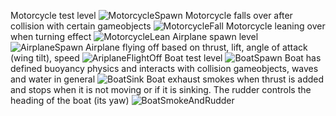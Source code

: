 Motorcycle test level
![MotorcycleSpawn](https://github.com/user-attachments/assets/3d8ea05b-6599-4d50-8b9b-04b1b5e88957)
Motorcycle falls over after collision with certain gameobjects
![MotorcycleFall](https://github.com/user-attachments/assets/8831db47-db38-467b-ab72-f29f7db15da5)
Motorcycle leaning over when turning effect
![MotorcycleLean](https://github.com/user-attachments/assets/2b63508b-c203-4d5e-9fc1-e4031f44ae04)
Airplane spawn level
![AirplaneSpawn](https://github.com/user-attachments/assets/51089fb7-af57-4adb-9cdc-d66728314006)
Airplane flying off based on thrust, lift, angle of attack (wing tilt), speed
![AriplaneFlightOff](https://github.com/user-attachments/assets/413333d2-b004-411a-a08d-c48dfb1a49fd)
Boat test level
![BoatSpawn](https://github.com/user-attachments/assets/4162320b-6073-4399-b131-6794c48d7d7a)
Boat has defined buoyancy physics and interacts with collision gameobjects, waves and water in general 
![BoatSink](https://github.com/user-attachments/assets/98018df5-552e-4655-863e-4d85370632aa)
Boat exhaust smokes when thrust is added and stops when it is not moving or if it is sinking. The rudder controls the heading of the boat (its yaw)
![BoatSmokeAndRudder](https://github.com/user-attachments/assets/1f1a0054-cde7-42ae-b2be-4c59bfb3d454)
